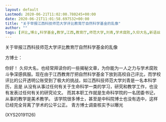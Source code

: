 ```yaml
---
layout: default
Lastmod: 2020-06-21T11:02:00.780245+00:00
date: 2020-06-21T11:01:58.697532+00:00
title: "关于举报江西科技师范大学评比教育厅自然科学基金的乱像"
author: ""
tags: [评比,博士,科学基金,教学,江西,教育厅,师范大学,刘青,学术腐败,久仰大名,新语丝]
---
```


关于举报江西科技师范大学评比教育厅自然科学基金的乱像

方博士：

你好！ 久仰大名，也经常拜读你的一些揭秘文章，为你能为一人之力与学术腐败斗争深感佩服。现在由于江西教育厅把自然科学基金下放到高校自己评比，而学校评比的公开透明公账受到了极大的挑战，如江西科技师范大学刘青是一名本科学历，且是 从没有从事过任何有关于生命科学一类的学习，研究和教学工作，也没有发表过任何有关的研究论文。 而其本职工作就是生命科学院的一名团委书记，从事的教学是美术教学。 该学院很多博士，甚至是中科院博士也没有选中，这样已经完全背离了学术的公平公正。 青方博士调查核实予以曝光

(XYS20191126)

